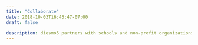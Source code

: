 ```yaml
---
title: "Collaborate"
date: 2018-10-03T16:43:47-07:00
draft: false

description: diesmo5 partners with schools and non-profit organizations to provide workshops, speaking engagements, and courses for students. 
---
```

